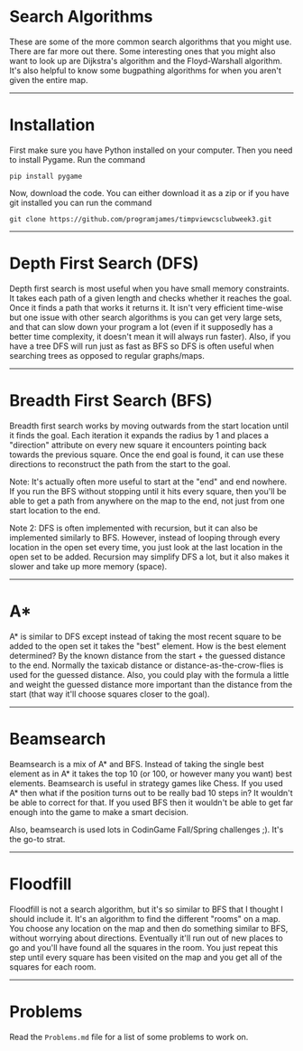# Search Algorithms
These are some of the more common search algorithms that you might use. There
are far more out there. Some interesting ones that you might also want to look
up are Dijkstra's algorithm and the Floyd-Warshall algorithm. It's also helpful
to know some bugpathing algorithms for when you aren't given the entire map.

-----

# Installation
First make sure you have Python installed on your computer. Then you need to
install Pygame. Run the command

    pip install pygame

Now, download the code. You can either download it as a zip or if you have git
installed you can run the command

    git clone https://github.com/programjames/timpviewcsclubweek3.git

-----

# Depth First Search (DFS)
Depth first search is most useful when you have small memory constraints. It
takes each path of a given length and checks whether it reaches the goal. Once
it finds a path that works it returns it. It isn't very efficient time-wise
but one issue with other search algorithms is you can get very large sets, and
that can slow down your program a lot (even if it supposedly has a better
time complexity, it doesn't mean it will always run faster). Also, if you have
a tree DFS will run just as fast as BFS so DFS is often useful when searching
trees as opposed to regular graphs/maps.

-----

# Breadth First Search (BFS)
Breadth first search works by moving outwards from the start location until
it finds the goal. Each iteration it expands the radius by 1 and places a
"direction" attribute on every new square it encounters pointing back towards
the previous square. Once the end goal is found, it can use these directions
to reconstruct the path from the start to the goal.

Note: It's actually often more useful to start at the "end" and end nowhere.
If you run the BFS without stopping until it hits every square, then
you'll be able to get a path from anywhere on the map to the end, not just from
one start location to the end.

Note 2: DFS is often implemented with recursion, but it can also be implemented
similarly to BFS. However, instead of looping through every location in the
open set every time, you just look at the last location in the open set to be
added. Recursion may simplify DFS a lot, but it also makes it slower and take
up more memory (space).

-----

# A*
A* is similar to DFS except instead of taking the most recent square to be
added to the open set it takes the "best" element. How is the best element
determined? By the known distance from the start + the guessed distance to the
end. Normally the taxicab distance or distance-as-the-crow-flies is used for
the guessed distance. Also, you could play with the formula a little and weight
the guessed distance more important than the distance from the start (that way
it'll choose squares closer to the goal).

-----

# Beamsearch
Beamsearch is a mix of A* and BFS. Instead of taking the single best element
as in A* it takes the top 10 (or 100, or however many you want) best elements.
Beamsearch is useful in strategy games like Chess. If you used A* then what if
the position turns out to be really bad 10 steps in? It wouldn't be able to
correct for that. If you used BFS then it wouldn't be able to get far enough
into the game to make a smart decision.

Also, beamsearch is used lots in CodinGame Fall/Spring challenges ;). It's the
go-to strat.

-----

# Floodfill
Floodfill is not a search algorithm, but it's so similar to BFS that I thought
I should include it. It's an algorithm to find the different "rooms" on a map.
You choose any location on the map and then do something similar to BFS,
without worrying about directions. Eventually it'll run out of new places to go
and you'll have found all the squares in the room. You just repeat this step
until every square has been visited on the map and you get all of the squares
for each room.

-----

# Problems
Read the `Problems.md` file for a list of some problems to work on.
